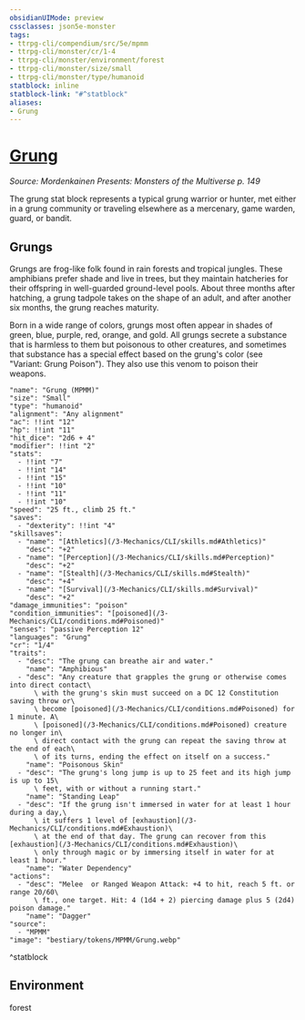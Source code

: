 ```yaml
---
obsidianUIMode: preview
cssclasses: json5e-monster
tags:
- ttrpg-cli/compendium/src/5e/mpmm
- ttrpg-cli/monster/cr/1-4
- ttrpg-cli/monster/environment/forest
- ttrpg-cli/monster/size/small
- ttrpg-cli/monster/type/humanoid
statblock: inline
statblock-link: "#^statblock"
aliases:
- Grung
---
```

# [Grung](3-Mechanics\CLI\bestiary\humanoid/grung-mpmm.md)
*Source: Mordenkainen Presents: Monsters of the Multiverse p. 149*  

The grung stat block represents a typical grung warrior or hunter, met either in a grung community or traveling elsewhere as a mercenary, game warden, guard, or bandit.

## Grungs

Grungs are frog-like folk found in rain forests and tropical jungles. These amphibians prefer shade and live in trees, but they maintain hatcheries for their offspring in well-guarded ground-level pools. About three months after hatching, a grung tadpole takes on the shape of an adult, and after another six months, the grung reaches maturity.

Born in a wide range of colors, grungs most often appear in shades of green, blue, purple, red, orange, and gold. All grungs secrete a substance that is harmless to them but poisonous to other creatures, and sometimes that substance has a special effect based on the grung's color (see "Variant: Grung Poison"). They also use this venom to poison their weapons.

```statblock
"name": "Grung (MPMM)"
"size": "Small"
"type": "humanoid"
"alignment": "Any alignment"
"ac": !!int "12"
"hp": !!int "11"
"hit_dice": "2d6 + 4"
"modifier": !!int "2"
"stats":
  - !!int "7"
  - !!int "14"
  - !!int "15"
  - !!int "10"
  - !!int "11"
  - !!int "10"
"speed": "25 ft., climb 25 ft."
"saves":
  - "dexterity": !!int "4"
"skillsaves":
  - "name": "[Athletics](/3-Mechanics/CLI/skills.md#Athletics)"
    "desc": "+2"
  - "name": "[Perception](/3-Mechanics/CLI/skills.md#Perception)"
    "desc": "+2"
  - "name": "[Stealth](/3-Mechanics/CLI/skills.md#Stealth)"
    "desc": "+4"
  - "name": "[Survival](/3-Mechanics/CLI/skills.md#Survival)"
    "desc": "+2"
"damage_immunities": "poison"
"condition_immunities": "[poisoned](/3-Mechanics/CLI/conditions.md#Poisoned)"
"senses": "passive Perception 12"
"languages": "Grung"
"cr": "1/4"
"traits":
  - "desc": "The grung can breathe air and water."
    "name": "Amphibious"
  - "desc": "Any creature that grapples the grung or otherwise comes into direct contact\
      \ with the grung's skin must succeed on a DC 12 Constitution saving throw or\
      \ become [poisoned](/3-Mechanics/CLI/conditions.md#Poisoned) for 1 minute. A\
      \ [poisoned](/3-Mechanics/CLI/conditions.md#Poisoned) creature no longer in\
      \ direct contact with the grung can repeat the saving throw at the end of each\
      \ of its turns, ending the effect on itself on a success."
    "name": "Poisonous Skin"
  - "desc": "The grung's long jump is up to 25 feet and its high jump is up to 15\
      \ feet, with or without a running start."
    "name": "Standing Leap"
  - "desc": "If the grung isn't immersed in water for at least 1 hour during a day,\
      \ it suffers 1 level of [exhaustion](/3-Mechanics/CLI/conditions.md#Exhaustion)\
      \ at the end of that day. The grung can recover from this [exhaustion](/3-Mechanics/CLI/conditions.md#Exhaustion)\
      \ only through magic or by immersing itself in water for at least 1 hour."
    "name": "Water Dependency"
"actions":
  - "desc": "Melee  or Ranged Weapon Attack: +4 to hit, reach 5 ft. or range 20/60\
      \ ft., one target. Hit: 4 (1d4 + 2) piercing damage plus 5 (2d4) poison damage."
    "name": "Dagger"
"source":
  - "MPMM"
"image": "bestiary/tokens/MPMM/Grung.webp"
```
^statblock

## Environment

forest